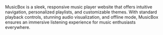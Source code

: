 MusicBox is a sleek, responsive music player website that offers intuitive navigation, personalized playlists, and customizable themes. With standard playback controls, stunning audio visualization, and offline mode, MusicBox ensures an immersive listening experience for music enthusiasts everywhere.
